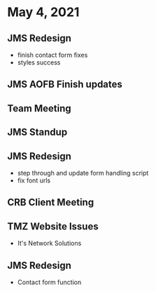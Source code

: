 # May 4, 2021

## JMS Redesign
- finish contact form fixes
- styles success

## JMS AOFB Finish updates

## Team Meeting

## JMS Standup

## JMS Redesign
- step through and update form handling script
- fix font urls

## CRB Client Meeting

## TMZ Website Issues
- It's Network Solutions

## JMS Redesign
- Contact form function
